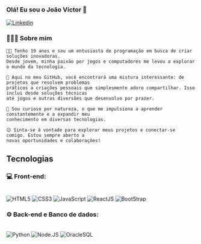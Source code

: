 ### Olá! Eu sou o João Victor 👋
[![Linkedin](https://img.shields.io/badge/LinkedIn-0077B5?style=for-the-badge&logo=linkedin&logoColor=white)](https://www.linkedin.com/in/jo%C3%A3o-victor-cruz-silva-b80425264/)

### 👨🏻‍💻 Sobre mim
    👨‍🎓 Tenho 19 anos e sou um entusiasta de programação em busca de criar soluções inovadoras.
    Desde jovem, minha paixão por jogos e computadores me levou a explorar o mundo da tecnologia. 
    
    👾 Aqui no meu GitHub, você encontrará uma mistura interessante: de projetos que resolvem problemas 
    práticos a criações pessoais que simplesmente adoro compartilhar. Isso inclui desde soluções técnicas 
    até jogos e outras diversões que desenvolvo por prazer.

    🏃 Sou curioso por natureza, o que me impulsiona a aprender constantemente e a expandir meu 
    conhecimento em diversas tecnologias.

    😉 Sinta-se à vontade para explorar meus projetos e conectar-se comigo. Estou sempre aberto a 
    novas oportunidades e colaborações! 


## Tecnologias 
### 💻  Front-end: 
<div style="display: inline_block"><br/>
<img align="center" alt="HTML5" src="https://img.shields.io/badge/HTML5-E34F26?style=for-the-badge&logo=html5&logoColor=white">
<img align="center" alt="CSS3" src="https://img.shields.io/badge/CSS3-1572B6?style=for-the-badge&logo=css3&logoColor=white">
<img align="center" alt="JavaScript" src="https://img.shields.io/badge/JavaScript-F7DF1E?style=for-the-badge&logo=javascript&logoColor=black">
<img align="center" alt="ReactJS" src="https://img.shields.io/badge/React-20232A?style=for-the-badge&logo=react&logoColor=61DAFB">
<img align="center" alt="BootStrap" src="https://img.shields.io/badge/Bootstrap-563D7C?style=for-the-badge&logo=bootstrap&logoColor=white">
</div>

### ⚙️  Back-end e Banco de dados: 
<div style="display: inline_block"><br/>
<img align="center" alt="Python" src="https://img.shields.io/badge/Python-3776AB?style=for-the-badge&logo=python&logoColor=white">
<img align="center" alt="Node.JS" src="https://img.shields.io/badge/Node.js-43853D?style=for-the-badge&logo=node.js&logoColor=white">
<img align="center" alt="OracleSQL" src="https://img.shields.io/badge/Oracle-F80000?style=for-the-badge&logo=Oracle&logoColor=white">



